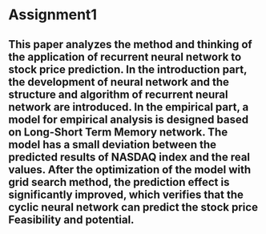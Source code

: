 # Assignment1
## This paper analyzes the method and thinking of the application of recurrent neural network to stock price prediction. In the introduction part, the development of neural network and the structure and algorithm of recurrent neural network are introduced. In the empirical part, a model for empirical analysis is designed based on Long-Short Term Memory network. The model has a small deviation between the predicted results of NASDAQ index and the real values. After the optimization of the model with grid search method, the prediction effect is significantly improved, which verifies that the cyclic neural network can predict the stock price Feasibility and potential.
